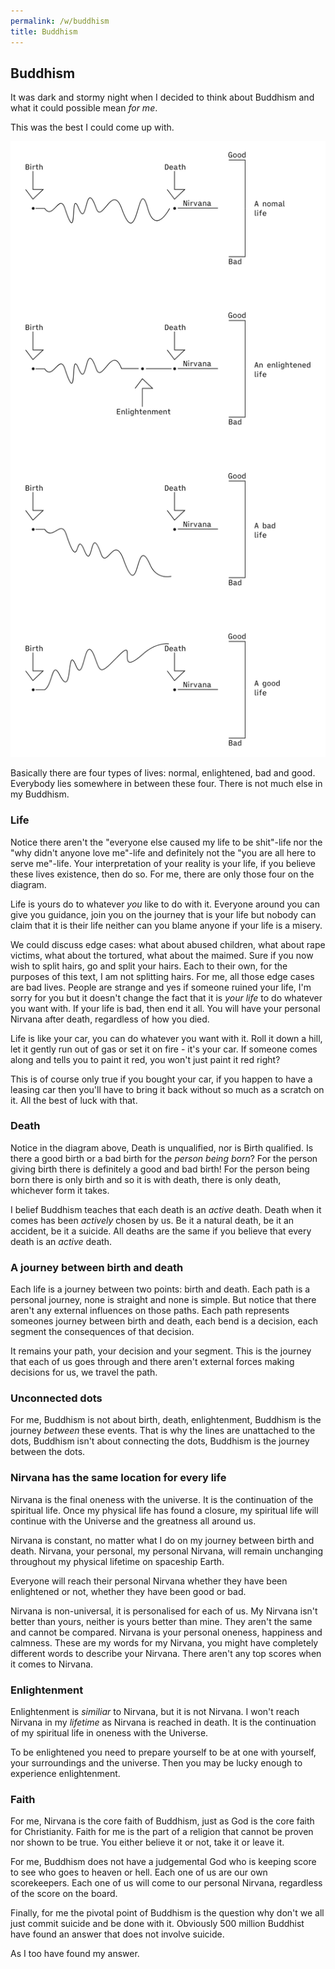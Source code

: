 ```yaml
---
permalink: /w/buddhism
title: Buddhism
---
```


## Buddhism

It was dark and stormy night when I decided to think about Buddhism and what it could possible mean *for me*.

This was the best I could come up with.

<img src='/f/i/Buddhism-infographic.png'>

Basically there are four types of lives: normal, enlightened, bad and good. Everybody lies somewhere in between these four. There is not much else in my Buddhism.

### Life

Notice there aren't the "everyone else caused my life to be shit"-life nor the "why didn't anyone love me"-life and definitely not the "you are all here to serve me"-life. Your interpretation of your reality is your life, if you believe these lives existence, then do so. For me, there are only those four on the diagram.

Life is yours do to whatever *you* like to do with it. Everyone around you can give you guidance, join you on the journey that is your life but nobody can claim that it is their life neither can you blame anyone if your life is a misery.

We could discuss edge cases: what about abused children, what about rape victims, what about the tortured, what about the maimed. Sure if you now wish to split hairs, go and split your hairs. Each to their own, for the purposes of this text, I am not splitting hairs. For me, all those edge cases are bad lives. People are strange and yes if someone ruined your life, I'm sorry for you but it doesn't change the fact that it is *your life* to do whatever you want with. If your life is bad, then end it all. You will have your personal Nirvana after death, regardless of how you died.

Life is like your car, you can do whatever you want with it. Roll it down a hill, let it gently run out of gas or set it on fire - it's your car. If someone comes along and tells you to paint it red, you won't just paint it red right? 

This is of course only true if you bought your car, if you happen to have a leasing car then you'll have to bring it back without so much as a scratch on it. All the best of luck with that.

### Death

Notice in the diagram above, Death is unqualified, nor is Birth qualified. Is there a good birth or a bad birth for the *person being born*? For the person giving birth there is definitely a good and bad birth! For the person being born there is only birth and so it is with death, there is only death, whichever form it takes.

I belief Buddhism teaches that each death is an *active* death. Death when it comes has been *actively* chosen by us. Be it a natural death, be it an accident, be it a suicide. All deaths are the same if you believe that every death is an *active* death. 

### A journey between birth and death

Each life is a journey between two points: birth and death. Each path is a personal journey, none is straight and none is simple. But notice that there aren't any external influences on those paths. Each path represents someones journey between birth and death, each bend is a decision, each segment the consequences of that decision.

It remains your path, your decision and your segment. This is the journey that each of us goes through and there aren't external forces making decisions for us, we travel the path.

### Unconnected dots

For me, Buddhism is not about birth, death, enlightenment, Buddhism is the journey *between* these events. That is why the lines are unattached to the dots, Buddhism isn't about connecting the dots, Buddhism is the journey between the dots.

### Nirvana has the same location for every life

Nirvana is the final oneness with the universe. It is the continuation of the spiritual life. Once my physical life has found a closure, my spiritual life will continue with the Universe and the greatness all around us.

Nirvana is constant, no matter what I do on my journey between birth and death. Nirvana, your personal, my personal Nirvana, will remain unchanging throughout my physical lifetime on spaceship Earth.

Everyone will reach their personal Nirvana whether they have been enlightened or not, whether they have been good or bad.

Nirvana is non-universal, it is personalised for each of us. My Nirvana isn't better than yours, neither is yours better than mine. They aren't the same and cannot be compared. Nirvana is your personal oneness, happiness and calmness. These are my words for my Nirvana, you might have completely different words to describe your Nirvana. There aren't any top scores when it comes to Nirvana.

### Enlightenment

Enlightenment is *similiar* to Nirvana, but it is not Nirvana. I won't reach Nirvana in my *lifetime* as Nirvana is reached in death. It is the continuation of my spiritual life in oneness with the Universe.

To be enlightened you need to prepare yourself to be at one with yourself, your surroundings and the universe. Then you may be lucky enough to experience enlightenment.

### Faith

For me, Nirvana is the core faith of Buddhism, just as God is the core faith for Christianity. Faith for me is the part of a religion that cannot be proven nor shown to be true. You either believe it or not, take it or leave it.

For me, Buddhism does not have a judgemental God who is keeping score to see who goes to heaven or hell. Each one of us are our own scorekeepers. Each one of us will come to our personal Nirvana, regardless of the score on the board.

Finally, for me the pivotal point of Buddhism is the question why don't we all just commit suicide and be done with it. Obviously 500 million Buddhist have found an answer that does not involve suicide. 

As I too have found my answer.

